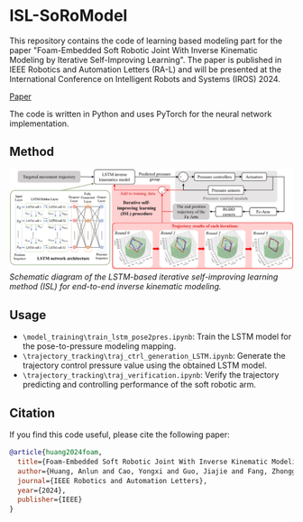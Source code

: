 ISL-SoRoModel
==============================
This repository contains the code of learning based modeling part for the paper "Foam-Embedded Soft Robotic Joint With Inverse Kinematic Modeling by Iterative Self-Improving Learning". The paper is published in IEEE Robotics and Automation Letters (RA-L) and will be presented at the International Conference on Intelligent Robots and Systems (IROS) 2024. 

[Paper](https://ieeexplore.ieee.org/document/10381770)

The code is written in Python and uses PyTorch for the neural network implementation.

Method
--------------------------
![Figure 1](ISL_method.jpg)
*Schematic diagram of the LSTM-based iterative self-improving learning method (ISL) for end-to-end inverse kinematic modeling.*

Usage
--------------------------
- `\model_training\train_lstm_pose2pres.ipynb`: Train the LSTM model for the pose-to-pressure modeling mapping.
- `\trajectory_tracking\traj_ctrl_generation_LSTM.ipynb`: Generate the trajectory control pressure value using the obtained LSTM model.
- `\trajectory_tracking\traj_verification.ipynb`: Verify the trajectory predicting and controlling performance of the soft robotic arm.

Citation
--------------------------
If you find this code useful, please cite the following paper:
```bibtex
@article{huang2024foam,
  title={Foam-Embedded Soft Robotic Joint With Inverse Kinematic Modeling by Iterative Self-Improving Learning},
  author={Huang, Anlun and Cao, Yongxi and Guo, Jiajie and Fang, Zhonggui and Su, Yinyin and Liu, Sicong and Yi, Juan and Wang, Hongqiang and Dai, Jian S and Wang, Zheng},
  journal={IEEE Robotics and Automation Letters},
  year={2024},
  publisher={IEEE}
}